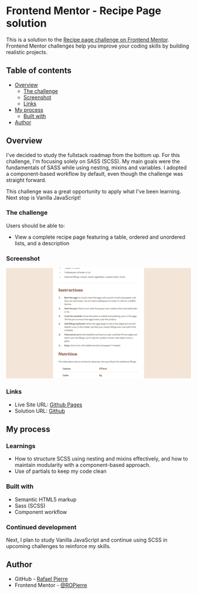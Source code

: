 # Frontend Mentor - Recipe Page solution

This is a solution to the [Recipe page challenge on Frontend Mentor](https://www.frontendmentor.io/challenges/recipe-page-KiTsR8QQKm). Frontend Mentor challenges help you improve your coding skills by building realistic projects. 

## Table of contents

- [Overview](#overview)
  - [The challenge](#the-challenge)
  - [Screenshot](#screenshot)
  - [Links](#links)
- [My process](#my-process)
  - [Built with](#built-with)
- [Author](#author)

## Overview

I've decided to study the fullstack roadmap from the bottom up. For this challenge, I'm focusing solely on SASS (SCSS). My main goals were the fundamentals of SASS while using nesting, mixins and variables. I adopted a component-based workflow by default, even though the challenge was straight forward.

This challenge was a great opportunity to apply what I've been learning. Next stop is Vanilla JavaScript!

### The challenge

Users should be able to:

- View a complete recipe page featuring a table, ordered and unordered lists, and a description

### Screenshot

![](./assets/screenshot.png)

### Links

- Live Site URL: [Github Pages](https://ropierre.github.io/frontend-mentor_Recipe-page/)
- Solution URL: [Github](https://github.com/ROPierre/frontend-mentor_Recipe-page)

## My process

### Learnings

- How to structure SCSS using nesting and mixins effectively, and how to maintain modularity with a component-based approach.
- Use of partials to keep my code clean

### Built with

- Semantic HTML5 markup
- Sass (SCSS)
- Component workflow

### Continued development

Next, I plan to study Vanilla JavaScript and continue using SCSS in upcoming challenges to reinforce my skills.

## Author

- GitHub - [Rafael Pierre](https://github.com/ROPierre)
- Frontend Mentor - [@ROPierre](https://www.frontendmentor.io/profile/ROPierre)